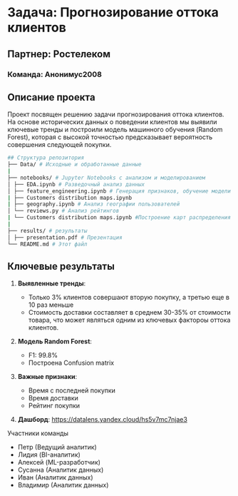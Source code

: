 # Задача: Прогнозирование оттока клиентов
## Партнер: Ростелеком
### Команда: Анонимус2008

## Описание проекта
Проект посвящен решению задачи прогнозирования оттока клиентов. На основе исторических данных о поведении клиентов мы выявили ключевые тренды и построили модель машинного обучения (Random Forest), которая с высокой точностью предсказывает вероятность совершения следующей покупки.

```bash
## Структура репозитория
├── Data/ # Исходные и обработанные данные
|
├── notebooks/ # Jupyter Notebooks с анализом и моделированием
│ ├── EDA.ipynb # Разведочный анализ данных
│ ├── feature_engineering.ipynb # Генерация признаков, обучение модели Random Forest
| ├── Customers distribution maps.ipynb
| ├── geography.ipynb # Анализ географии пользователей
│ └── reviews.py # Анализ рейтингов
| └── Customers distribution maps.ipynb #Построение карт распределения пользователей
|
├── results/ # результаты
│ ├── presentation.pdf # Презентация
└── README.md # Этот файл
```


## Ключевые результаты
1. **Выявленные тренды**:
   - Только 3% клиентов совершают вторую покупку, а третью еще в 10 раз меньше
   - Стоимость доставки составляет в среднем 30-35% от стоимости товара, что может являться одним из ключевых фактороы оттока клиентов.

2. **Модель Random Forest**:
   - F1: 99.8%
   - Построена Confusion matrix

3. **Важные признаки**:
   - Время с последней покупки
   - Время доставки
   - Рейтинг покупки
     
4. **Дашборд**:
    https://datalens.yandex.cloud/hs5v7mc7njae3

Участники команды
- Петр (Ведущий аналитик)
- Лидия (BI-аналитик)
- Алексей (ML-разработчик)
- Сусанна (Аналитик данных)
- Иван (Аналитик данных)
- Владимир (Аналитик данных)
